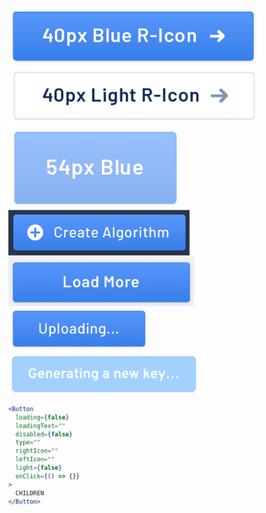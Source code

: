 <div class="examples">
  <div class="example">
    <a href="public/images/components/Button/1.png">
      <img src="public/images/components/Button/1.png" alt="Button 1" />
    </a>
  </div>
  <div class="example">
    <a href="public/images/components/Button/2.png">
      <img src="public/images/components/Button/2.png" alt="Button 2" />
    </a>
  </div>
  <div class="example">
    <a href="public/images/components/Button/3.png">
      <img src="public/images/components/Button/3.png" alt="Button 3" />
    </a>
  </div>
  <div class="example">
    <a href="public/images/components/Button/4.png">
      <img src="public/images/components/Button/4.png" alt="Button 4" />
    </a>
  </div>
  <div class="example">
    <a href="public/images/components/Button/5.png">
      <img src="public/images/components/Button/5.png" alt="Button 5" />
    </a>
  </div>
  <div class="example">
    <a href="public/images/components/Button/6.png">
      <img src="public/images/components/Button/6.png" alt="Button 6" />
    </a>
  </div>
  <div class="example">
    <a href="public/images/components/Button/7.png">
      <img src="public/images/components/Button/7.png" alt="Button 7" />
    </a>
  </div>
</div>

```jsx
<Button
  loading={false}
  loadingText=""
  disabled={false}
  type=""
  rightIcon=""
  leftIcon=""
  light={false}
  onClick={() => {}}
>
  CHILDREN
</Button>
```
